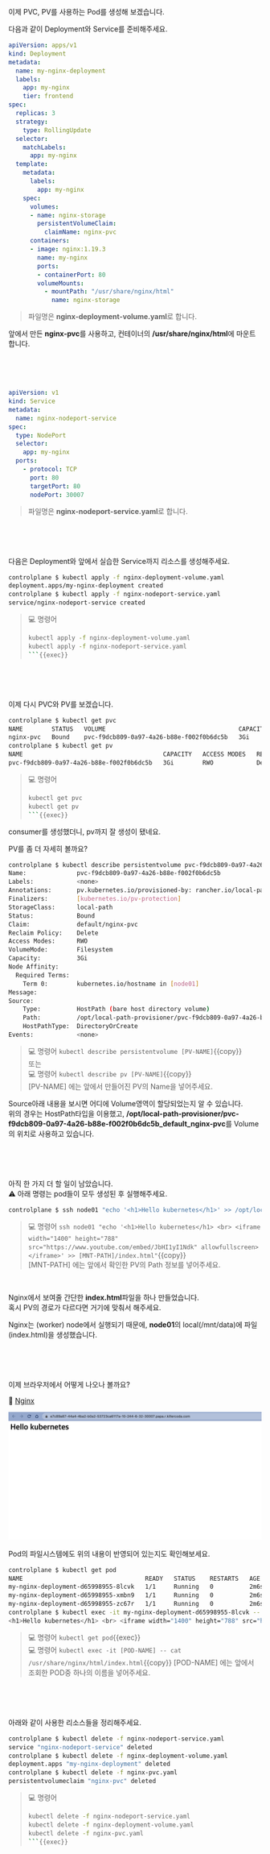이제 PVC, PV를 사용하는 Pod를 생성해 보겠습니다.  

다음과 같이 Deployment와 Service를 준비해주세요.
```yaml
apiVersion: apps/v1
kind: Deployment
metadata:
  name: my-nginx-deployment
  labels:
    app: my-nginx
    tier: frontend
spec:
  replicas: 3
  strategy:
    type: RollingUpdate
  selector:
    matchLabels:
      app: my-nginx
  template:
    metadata:
      labels:
        app: my-nginx
    spec:
      volumes:
      - name: nginx-storage
        persistentVolumeClaim:
          claimName: nginx-pvc
      containers:
      - image: nginx:1.19.3
        name: my-nginx
        ports:
        - containerPort: 80
        volumeMounts:
          - mountPath: "/usr/share/nginx/html"
            name: nginx-storage
```
> 파일명은 **nginx-deployment-volume.yaml**로 합니다.

앞에서 만든 **nginx-pvc**를 사용하고, 컨테이너의 **/usr/share/nginx/html**에 마운트합니다.

<br><br><br>

```yaml
apiVersion: v1
kind: Service
metadata:
  name: nginx-nodeport-service
spec:
  type: NodePort
  selector:
    app: my-nginx
  ports:
    - protocol: TCP
      port: 80
      targetPort: 80
      nodePort: 30007
```
> 파일명은 **nginx-nodeport-service.yaml**로 합니다.

<br><br><br>

다음은 Deployment와 앞에서 실습한 Service까지 리소스를 생성해주세요.
```bash
controlplane $ kubectl apply -f nginx-deployment-volume.yaml
deployment.apps/my-nginx-deployment created
controlplane $ kubectl apply -f nginx-nodeport-service.yaml
service/nginx-nodeport-service created
```

> 💻 명령어
>```bash
>kubectl apply -f nginx-deployment-volume.yaml
>kubectl apply -f nginx-nodeport-service.yaml
>```{{exec}}

<br><br><br>

이제 다시 PVC와 PV를 보겠습니다.
```bash
controlplane $ kubectl get pvc
NAME        STATUS   VOLUME                                     CAPACITY   ACCESS MODES   STORAGECLASS   AGE
nginx-pvc   Bound    pvc-f9dcb809-0a97-4a26-b88e-f002f0b6dc5b   3Gi        RWO            local-path     7m3s
controlplane $ kubectl get pv
NAME                                       CAPACITY   ACCESS MODES   RECLAIM POLICY   STATUS   CLAIM               STORAGECLASS   REASON   AGE
pvc-f9dcb809-0a97-4a26-b88e-f002f0b6dc5b   3Gi        RWO            Delete           Bound    default/nginx-pvc   local-path              33s
```

> 💻 명령어
>```bash
>kubectl get pvc
>kubectl get pv
>```{{exec}}

consumer를 생성했더니, pv까지 잘 생성이 됐네요.

PV를 좀 더 자세히 볼까요?
```bash
controlplane $ kubectl describe persistentvolume pvc-f9dcb809-0a97-4a26-b88e-f002f0b6dc5b
Name:              pvc-f9dcb809-0a97-4a26-b88e-f002f0b6dc5b
Labels:            <none>
Annotations:       pv.kubernetes.io/provisioned-by: rancher.io/local-path
Finalizers:        [kubernetes.io/pv-protection]
StorageClass:      local-path
Status:            Bound
Claim:             default/nginx-pvc
Reclaim Policy:    Delete
Access Modes:      RWO
VolumeMode:        Filesystem
Capacity:          3Gi
Node Affinity:     
  Required Terms:  
    Term 0:        kubernetes.io/hostname in [node01]
Message:           
Source:
    Type:          HostPath (bare host directory volume)
    Path:          /opt/local-path-provisioner/pvc-f9dcb809-0a97-4a26-b88e-f002f0b6dc5b_default_nginx-pvc
    HostPathType:  DirectoryOrCreate
Events:            <none>
````

> 💻 명령어 `kubectl describe persistentvolume [PV-NAME]`{{copy}}  
> 또는  
> 💻 명령어 `kubectl describe pv [PV-NAME]`{{copy}}  
> [PV-NAME] 에는 앞에서 만들어진 PV의 Name을 넣어주세요.

Source아래 내용을 보시면 어디에 Volume영역이 할당되었는지 알 수 있습니다.  
위의 경우는 HostPath타입을 이용했고, **/opt/local-path-provisioner/pvc-f9dcb809-0a97-4a26-b88e-f002f0b6dc5b_default_nginx-pvc**를 Volume의 위치로 사용하고 있습니다.

<br><br><br>

아직 한 가지 더 할 일이 남았습니다.  
⚠️ 아래 명령는 pod들이 모두 생성된 후 실행해주세요.
```bash
controlplane $ ssh node01 "echo '<h1>Hello kubernetes</h1>' >> /opt/local-path-provisioner/pvc-f9dcb809-0a97-4a26-b88e-f002f0b6dc5b_default_nginx-pvc/index.html"
```

> 💻 명령어 `ssh node01 "echo '<h1>Hello kubernetes</h1> <br> <iframe width="1400" height="788" src="https://www.youtube.com/embed/JbHI1yI1Ndk" allowfullscreen></iframe>' >> [MNT-PATH]/index.html"`{{copy}}  
> [MNT-PATH] 에는 앞에서 확인한 PV의 Path 정보를 넣어주세요.

<br>

Nginx에서 보여줄 간단한 **index.html**파일을 하나 만들었습니다.  
혹시 PV의 경로가 다르다면 거기에 맞춰서 해주세요.  

Nginx는 (worker) node에서 실행되기 때문에, **node01**의 local(/mnt/data)에 파일(index.html)을 생성했습니다.

<br><br><br>

이제 브라우저에서 어떻게 나오나 볼까요?

🔗 [Nginx]({{TRAFFIC_HOST1_30007}})

![h:200](./img/k8s_nginx_pvc.png)

Pod의 파일시스템에도 위의 내용이 반영되어 있는지도 확인해보세요.
```bash
controlplane $ kubectl get pod
NAME                                  READY   STATUS    RESTARTS   AGE
my-nginx-deployment-d65998955-8lcvk   1/1     Running   0          2m6s
my-nginx-deployment-d65998955-xmbn9   1/1     Running   0          2m6s
my-nginx-deployment-d65998955-zc67r   1/1     Running   0          2m6s
controlplane $ kubectl exec -it my-nginx-deployment-d65998955-8lcvk -- cat /usr/share/nginx/html/index.html
<h1>Hello kubernetes</h1> <br> <iframe width="1400" height="788" src="https://www.youtube.com/embed/JbHI1yI1Ndk" allowfullscreen></iframe>
```

> 💻 명령어 `kubectl get pod`{{exec}}  
> 💻 명령어 `kubectl exec -it [POD-NAME] -- cat /usr/share/nginx/html/index.html`{{copy}}
> [POD-NAME] 에는 앞에서 조회한 POD중 하나의 이름을 넣어주세요.

<br><br><br>

아래와 같이 사용한 리소스들을 정리해주세요.

```bash
controlplane $ kubectl delete -f nginx-nodeport-service.yaml
service "nginx-nodeport-service" deleted
controlplane $ kubectl delete -f nginx-deployment-volume.yaml
deployment.apps "my-nginx-deployment" deleted
controlplane $ kubectl delete -f nginx-pvc.yaml
persistentvolumeclaim "nginx-pvc" deleted
```
> 💻 명령어
>```bash
>kubectl delete -f nginx-nodeport-service.yaml
>kubectl delete -f nginx-deployment-volume.yaml
>kubectl delete -f nginx-pvc.yaml
>```{{exec}}